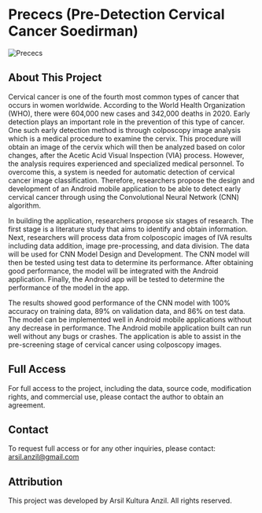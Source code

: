 # Prececs (Pre-Detection Cervical Cancer Soedirman)

![Prececs](https://github.com/rdzee/Prececs-Public/assets/99710239/b0c3aa26-d6a5-4523-9071-657626c6d766)

## About This Project
Cervical cancer is one of the fourth most common types of cancer that occurs in women worldwide. According to the World Health Organization (WHO), there were 604,000 new cases and 342,000 deaths in 2020. Early detection plays an important role in the prevention of this type of cancer. One such early detection method is through colposcopy image analysis which is a medical procedure to examine the cervix. This procedure will obtain an image of the cervix which will then be analyzed based on color changes, after the Acetic Acid Visual Inspection (VIA) process. However, the analysis requires experienced and specialized medical personnel. To overcome this, a system is needed for automatic detection of cervical cancer image classification. Therefore, researchers propose the design and development of an Android mobile application to be able to detect early cervical cancer through using the Convolutional Neural Network (CNN) algorithm.

In building the application, researchers propose six stages of research. The first stage is a literature study that aims to identify and obtain information. Next, researchers will process data from colposcopic images of IVA results including data addition, image pre-processing, and data division. The data will be used for CNN Model Design and Development. The CNN model will then be tested using test data to determine its performance. After obtaining good performance, the model will be integrated with the Android application. Finally, the Android app will be tested to determine the performance of the model in the app.

The results showed good performance of the CNN model with 100% accuracy on training data, 89% on validation data, and 86% on test data. The model can be implemented well in Android mobile applications without any decrease in performance. The Android mobile application built can run well without any bugs or crashes. The application is able to assist in the pre-screening stage of cervical cancer using colposcopy images.

## Full Access
For full access to the project, including the data, source code, modification rights, and commercial use, please contact the author to obtain an agreement.

## Contact
To request full access or for any other inquiries, please contact:
arsil.anzil@gmail.com

## Attribution
This project was developed by Arsil Kultura Anzil. All rights reserved.

